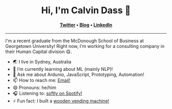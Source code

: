 <h1 align="center">Hi, I'm Calvin Dass 👋</h1>
<h4 align="center"><a href="https://twitter.com/calvindass">Twitter</a> &bull; <a href="https://calvindass.com">Blog</a> &bull; <a href="https://www.linkedin.com/in/calvindass/">LinkedIn</a> </h4>

---

I'm a recent graduate from the McDonough School of Business at Georgetown University! Right now, I'm working for a consulting company in their Human Capital division 😋.

- 🌏 I live in Sydney, Australia
- 🌱 I’m currently learning about ML (mainly NLP)!
- 💬 Ask me about Ardunio, JavaScript, Prototyping, Automation!
- 📫 How to reach me: [Email!](https://calvindass.com/contact)
- 😄 Pronouns: he/him
- 🎧 Listening to: [softly on Spotify!](https://open.spotify.com/playlist/37i9dQZF1DX8OCw6EqwHPA?si=bcycDq-zRu66rkNijOX0uw)
- ⚡ Fun fact: I built a [wooden vending machine!](https://calvindass.com/the-time-i-built-a-vending-machine/)
